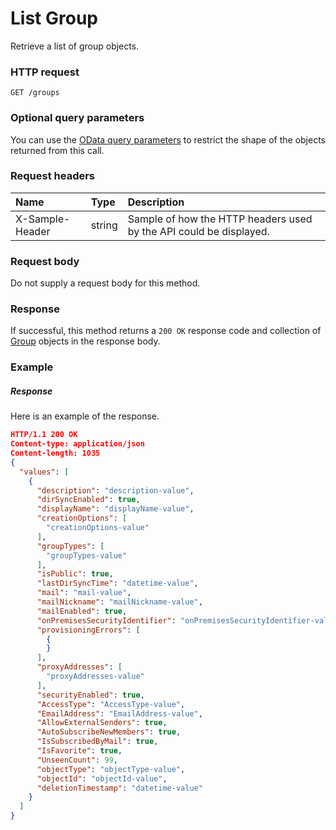 # List Group

Retrieve a list of group objects.
### HTTP request
```http
GET /groups
```
### Optional query parameters
You can use the [OData query parameters](odata-optional-query-parameters.md) to restrict the shape of the objects returned from this call.
### Request headers
| Name       | Type | Description|
|:-----------|:------|:----------|
| X-Sample-Header  | string  | Sample of how the HTTP headers used by the API could be displayed.|

### Request body
Do not supply a request body for this method.
### Response
If successful, this method returns a `200 OK` response code and collection of [Group](../resources/group.md) objects in the response body.
### Example
##### Response
Here is an example of the response.
```json
HTTP/1.1 200 OK
Content-type: application/json
Content-length: 1035
{
  "values": [
    {
      "description": "description-value",
      "dirSyncEnabled": true,
      "displayName": "displayName-value",
      "creationOptions": [
        "creationOptions-value"
      ],
      "groupTypes": [
        "groupTypes-value"
      ],
      "isPublic": true,
      "lastDirSyncTime": "datetime-value",
      "mail": "mail-value",
      "mailNickname": "mailNickname-value",
      "mailEnabled": true,
      "onPremisesSecurityIdentifier": "onPremisesSecurityIdentifier-value",
      "provisioningErrors": [
        {
        }
      ],
      "proxyAddresses": [
        "proxyAddresses-value"
      ],
      "securityEnabled": true,
      "AccessType": "AccessType-value",
      "EmailAddress": "EmailAddress-value",
      "AllowExternalSenders": true,
      "AutoSubscribeNewMembers": true,
      "IsSubscribedByMail": true,
      "IsFavorite": true,
      "UnseenCount": 99,
      "objectType": "objectType-value",
      "objectId": "objectId-value",
      "deletionTimestamp": "datetime-value"
    }
  ]
}
```

<!-- uuid: d826bc3c-b26e-486f-84cd-d3ebf52d0904
2015-10-12 23:19:39 UTC -->